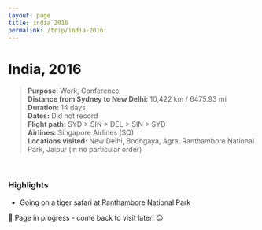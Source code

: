```yaml
---
layout: page
title: india 2016
permalink: /trip/india-2016
---
```


<h1>India, 2016</h1>

<blockquote>
<b>Purpose:</b> Work, Conference<br />
<b>Distance from Sydney to New Delhi:</b> 10,422 km / 6475.93 mi<br />
<b>Duration:</b> 14 days<br />
<b>Dates:</b> Did not record <br />
<b>Flight path:</b> SYD > SIN > DEL > SIN > SYD<br />
<b>Airlines:</b> Singapore Airlines (SQ)<br />
<b>Locations visited:</b> New Delhi, Bodhgaya, Agra, Ranthambore National Park, Jaipur (in no particular order)
</blockquote>

<br />

### Highlights

- Going on a tiger safari at Ranthambore National Park


🚧 Page in progress - come back to visit later! 😉

<style>
  .wrapper {
    max-width: 58em;
  }
</style>